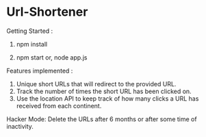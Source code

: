 # Url-Shortener


Getting Started : 

1) npm install 

2) npm start or, node app.js

Features implemented :
1) Unique short URLs that will redirect to the provided URL.
2) Track the number of times the short URL has been clicked on.
3) Use the location API to keep track of how many clicks a URL has received from each continent.

Hacker Mode:
Delete the URLs after 6 months or after some time of inactivity.

